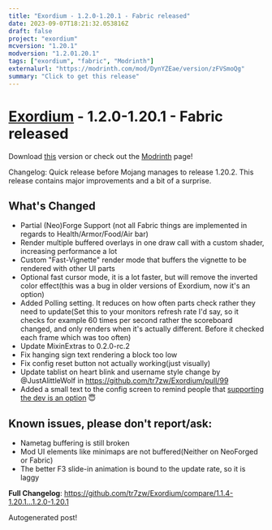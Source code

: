 ```yaml
---
title: "Exordium - 1.2.0-1.20.1 - Fabric released"
date: 2023-09-07T18:21:32.053816Z
draft: false
project: "exordium"
mcversion: "1.20.1"
modversion: "1.2.01.20.1"
tags: ["exordium", "fabric", "Modrinth"]
externalurl: "https://modrinth.com/mod/DynYZEae/version/zFVSmoQg"
summary: "Click to get this release"
---
```

# [Exordium](/project/exordium) - 1.2.0-1.20.1 - Fabric released
Download [this](https://modrinth.com/mod/DynYZEae/version/zFVSmoQg) version or check out the [Modrinth](https://modrinth.com/mod/DynYZEae) page!

Changelog: Quick release before Mojang manages to release 1.20.2. This release contains major improvements and a bit of a surprise.

## What's Changed
* Partial (Neo)Forge Support (not all Fabric things are implemented in regards to Health/Armor/Food/Air bar)
* Render multiple buffered overlays in one draw call with a custom shader, increasing performance a lot
* Custom "Fast-Vignette" render mode that buffers the vignette to be rendered with other UI parts
* Optional fast cursor mode, it is a lot faster, but will remove the inverted color effect(this was a bug in older versions of Exordium, now it's an option)
* Added Polling setting. It reduces on how often parts check rather they need to update(Set this to your monitors refresh rate I'd say, so it checks for example 60 times per second rather the scoreboard changed, and only renders when it's actually different. Before it checked each frame which was too often)
* Update MixinExtras to 0.2.0-rc.2
* Fix hanging sign text rendering a block too low
* Fix config reset button not actually working(just visually)
* Update tablist on heart blink and username style change by @JustAlittleWolf in https://github.com/tr7zw/Exordium/pull/99
* Added a small text to the config screen to remind people that [supporting the dev is an option](https://tr7zw.dev/donate/) 😇

## Known issues, please don't report/ask:
* Nametag buffering is still broken
* Mod UI elements like minimaps are not buffered(Neither on NeoForged or Fabric)
* The better F3 slide-in animation is bound to the update rate, so it is laggy

**Full Changelog**: https://github.com/tr7zw/Exordium/compare/1.1.4-1.20.1...1.2.0-1.20.1

Autogenerated post!
